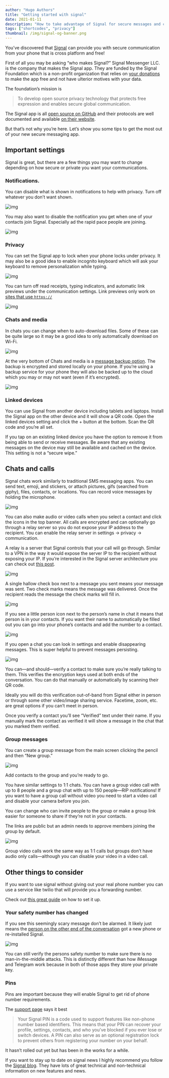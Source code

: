 ```yaml
---
author: "Hugo Authors"
title: "Getting started with signal"
date: 2021-01-11
description: "How to take advantage of Signal for secure messages and calls"
tags: ["shortcodes", "privacy"]
thumbnail: /img/signal-og-banner.png
---
```


You’ve discovered that [Signal](https://signal.org/) can provide you with secure communication from your phone that is cross platform and free!

First of all you may be asking “who makes Signal?” Signal Messenger LLC. is the company that makes the Signal app. They are funded by the Signal Foundation which is a non-profit organization that relies on [your donations](https://signal.org/donate/) to make the app free and not have ulterior motives with your data.

The foundation’s mission is

> To develop open source privacy technology that protects free expression and enables secure global communication.

The Signal app is all [open source on GitHub](https://github.com/signalapp) and their protocols are well documented and available [on their website](https://signal.org/docs/).

But that’s not why you’re here. Let’s show you some tips to get the most out of your new secure messaging app.

## Important settings

Signal is great, but there are a few things you may want to change depending on how secure or private you want your communications.

### Notifications.

You can disable what is shown in notifications to help with privacy. Turn off whatever you don’t want shown.

![img](/img/signal-notification-content.png)

You may also want to disable the notification you get when one of your contacts join Signal. Especially ad the rapid pace people are joining.

![img](/img/signal-contact-notifications.png)

### Privacy

You can set the Signal app to lock when your phone locks under privacy. It may also be a good idea to enable incognito keyboard which will ask your keyboard to remove personalization while typing.

![img](/img/signal-privacy.png)

You can turn off read receipts, typing indicators, and automatic link previews under the communication settings. Link previews only work on [sites that use `https://`](https://support.signal.org/hc/en-us/articles/360022474332-Link-Previews)

![img](/img/signal-communication-settings.png)

### Chats and media

In chats you can change when to auto-download files. Some of these can be quite large so it may be a good idea to only automatically download on Wi-Fi.

![img](/img/signal-media-download.png)

At the very bottom of Chats and media is a [message backup option](https://support.signal.org/hc/en-us/articles/360007059752-Backup-and-Restore-Messages). The backup is encrypted and stored locally on your phone. If you’re using a backup service for your phone they will also be backed up to the cloud which you may or may not want (even if it’s encrypted).

![img](/img/signal-chat-backups.png)

### Linked devices

You can use Signal from another device including tablets and laptops. Install the Signal app on the other device and it will show a QR code. Open the linked devices setting and click the + button at the bottom. Scan the QR code and you’re all set.

If you tap on an existing linked device you have the option to remove it from being able to send or receive messages. Be aware that any existing messages on the device may still be available and cached on the device. This setting is not a “secure wipe.”

## Chats and calls

Signal chats work similarly to traditional SMS messaging apps. You can send text, emoji, and stickers, or attach pictures, gifs (searched from giphy), files, contacts, or locations. You can record voice messages by holding the microphone.

![img](/img/signal-message-attach.png)

You can also make audio or video calls when you select a contact and click the icons in the top banner. All calls are encrypted and can optionally go through a relay server so you do not expose your IP address to the recipient. You can enable the relay server in settings -> privacy -> communication.

A relay is a server that Signal controls that your call will go through. Similar to a VPN in the way it would expose the server IP to the recipient without exposing your IP. If you’re interested in the Signal server architecture you can check out [this post](https://sorincocorada.ro/signal-messanger-architecture/).

![img](/img/signal-relay-calls.png)

A single hallow check box next to a message you sent means your message was sent. Two check marks means the message was delivered. Once the recipient reads the message the check marks will fill in.

![img](/img/signal-doublechecks-filled.png)

If you see a little person icon next to the person’s name in chat it means that person is in your contacts. If you want their name to automatically be filled out you can go into your phone’s contacts and add the number to a contact.

![img](/img/signal-contact.png)

If you open a chat you can look in settings and enable disappearing messages. This is super helpful to prevent messages persisting.

![img](/img/signal-disappearing.png)

You can—and should—verify a contact to make sure you’re really talking to them. This verifies the encryption keys used at both ends of the conversation. You can do that manually or automatically by scanning their QR code.

Ideally you will do this verification out-of-band from Signal either in person or through some other video/image sharing service. Facetime, zoom, etc. are great options if you can’t meet in person.

Once you verify a contact you’ll see “Verified” text under their name. If you manually mark the contact as verified it will show a message in the chat that you marked them verified.

### Group messages

You can create a group message from the main screen clicking the pencil and then “New group.”

![img](/img/signal-new-group.png)

Add contacts to the group and you’re ready to go.

You have similar settings to 1:1 chats. You can have a group video call with up to 8 people and a group chat with up to 150 people—RIP notifications! If you want to have a group call without video you need to start a video call and disable your camera before you join.

You can change who can invite people to the group or make a group link easier for someone to share if they’re not in your contacts.

The links are public but an admin needs to approve members joining the group by default.

![img](/img/signal-group-link.png)

Group video calls work the same way as 1:1 calls but groups don’t have audio only calls—although you can disable your video in a video call.

## Other things to consider

If you want to use signal without giving out your real phone number you can use a service like twilio that will provide you a forwarding number.

Check out [this great guide](https://mshelton.medium.com/using-signal-without-giving-your-phone-number-3a575580f652) on how to set it up.

### Your safety number has changed

If you see this seemingly scary message don’t be alarmed. It likely just means the [person on the other end of the conversation](https://support.signal.org/hc/en-us/articles/360007060632-What-is-a-safety-number-and-why-do-I-see-that-it-changed-) got a new phone or re-installed Signal.

![img](/img/signal-safety-number.png)

You can still verify the persons safety number to make sure there is no man-in-the-middle attacks. This is distinctly different than how iMessage and Telegram work because in both of those apps they store your private key.

### Pins

Pins are important because they will enable Signal to get rid of phone number requirements.

The [support page](https://support.signal.org/hc/en-us/articles/360007059792-Signal-PIN) says it best

> Your Signal PIN is a code used to support features like non-phone number based identifiers. This means that your PIN can recover your profile, settings, contacts, and who you’ve blocked if you ever lose or switch devices. A PIN can also serve as an optional registration lock to prevent others from registering your number on your behalf.

It hasn’t rolled out yet but has been in the works for a while.

If you want to stay up to date on signal news I highly recommend you follow the [Signal blog](https://signal.org/blog/). They have lots of great technical and non-technical information on new features and news.
